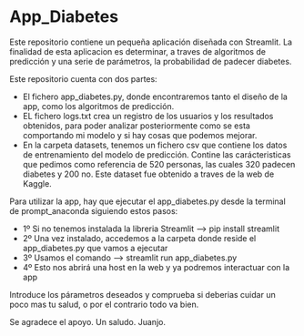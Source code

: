 # App_Diabetes

Este repositorio contiene un pequeña aplicación diseñada con Streamlit. La finalidad de esta aplicacion es determinar, 
a traves de algoritmos de predicción y una serie de parámetros, la probabilidad de padecer diabetes.


Este repositorio cuenta con dos partes:

- El fichero app_diabetes.py, donde encontraremos tanto el diseño de la app, como los algoritmos de predicción.
- EL fichero logs.txt crea un registro de los usuarios y los resultados obtenidos, para poder analizar posteriormente como
  se esta comportando mi modelo y si hay cosas que podemos mejorar.
- En la carpeta datasets, tenemos un fichero csv que contiene los datos de entrenamiento del modelo de predicción.
  Contine las carácteristicas que pedimos como referencia de 520 personas, las cuales 320 padecen diabetes y 200 no.
  Este dataset fue obtenido a traves de la web de Kaggle.
  
Para utilizar la app, hay que ejecutar el app_diabetes.py desde la terminal de prompt_anaconda siguiendo estos pasos:

- 1º Si no tenemos instalada la libreria Streamlit --> pip install streamlit
- 2º Una vez instalado, accedemos a la carpeta donde reside el app_diabetes.py que vamos a ejecutar
- 3º Usamos el comando --> streamlit run app_diabetes.py
- 4º Esto nos abrirá una host en la web y ya podremos interactuar con la app

Introduce los párametros deseados y comprueba si deberias cuidar un poco mas tu salud, o por el contrario todo va bien.

Se agradece el apoyo.
Un saludo.
Juanjo.
